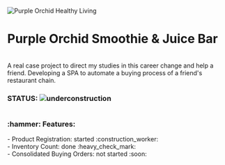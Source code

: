 ![Purple Orchid Healthy Living](https://user-images.githubusercontent.com/86386851/152593552-50532654-588c-424c-86ed-538d92d44a2e.png)<h1> Purple Orchid Smoothie & Juice Bar </h1><br>
A real case project to direct my studies in this career change and help a friend. Developing a SPA to automate a buying process of a friend's restaurant chain.
### STATUS: ![underconstruction](https://user-images.githubusercontent.com/86386851/152597573-6f43a21c-852d-4bcb-bce9-8cae017f461f.png)
<h1></h1>
<h3>:hammer: Features:</h3>
- Product Registration: started :construction_worker: <br>
- Inventory Count: done :heavy_check_mark: <br>
- Consolidated Buying Orders: not started :soon:
